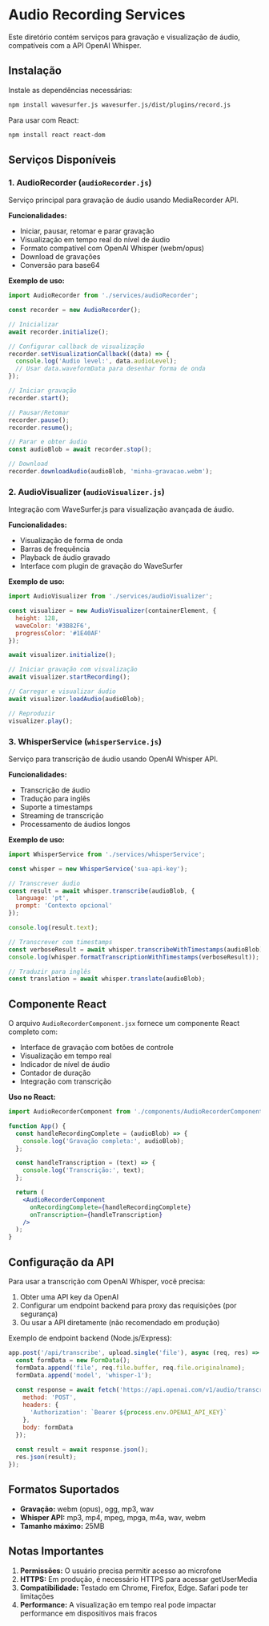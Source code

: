 # Audio Recording Services

Este diretório contém serviços para gravação e visualização de áudio, compatíveis com a API OpenAI Whisper.

## Instalação

Instale as dependências necessárias:

```bash
npm install wavesurfer.js wavesurfer.js/dist/plugins/record.js
```

Para usar com React:
```bash
npm install react react-dom
```

## Serviços Disponíveis

### 1. AudioRecorder (`audioRecorder.js`)

Serviço principal para gravação de áudio usando MediaRecorder API.

**Funcionalidades:**
- Iniciar, pausar, retomar e parar gravação
- Visualização em tempo real do nível de áudio
- Formato compatível com OpenAI Whisper (webm/opus)
- Download de gravações
- Conversão para base64

**Exemplo de uso:**
```javascript
import AudioRecorder from './services/audioRecorder';

const recorder = new AudioRecorder();

// Inicializar
await recorder.initialize();

// Configurar callback de visualização
recorder.setVisualizationCallback((data) => {
  console.log('Audio level:', data.audioLevel);
  // Usar data.waveformData para desenhar forma de onda
});

// Iniciar gravação
recorder.start();

// Pausar/Retomar
recorder.pause();
recorder.resume();

// Parar e obter áudio
const audioBlob = await recorder.stop();

// Download
recorder.downloadAudio(audioBlob, 'minha-gravacao.webm');
```

### 2. AudioVisualizer (`audioVisualizer.js`)

Integração com WaveSurfer.js para visualização avançada de áudio.

**Funcionalidades:**
- Visualização de forma de onda
- Barras de frequência
- Playback de áudio gravado
- Interface com plugin de gravação do WaveSurfer

**Exemplo de uso:**
```javascript
import AudioVisualizer from './services/audioVisualizer';

const visualizer = new AudioVisualizer(containerElement, {
  height: 128,
  waveColor: '#3B82F6',
  progressColor: '#1E40AF'
});

await visualizer.initialize();

// Iniciar gravação com visualização
await visualizer.startRecording();

// Carregar e visualizar áudio
await visualizer.loadAudio(audioBlob);

// Reproduzir
visualizer.play();
```

### 3. WhisperService (`whisperService.js`)

Serviço para transcrição de áudio usando OpenAI Whisper API.

**Funcionalidades:**
- Transcrição de áudio
- Tradução para inglês
- Suporte a timestamps
- Streaming de transcrição
- Processamento de áudios longos

**Exemplo de uso:**
```javascript
import WhisperService from './services/whisperService';

const whisper = new WhisperService('sua-api-key');

// Transcrever áudio
const result = await whisper.transcribe(audioBlob, {
  language: 'pt',
  prompt: 'Contexto opcional'
});

console.log(result.text);

// Transcrever com timestamps
const verboseResult = await whisper.transcribeWithTimestamps(audioBlob);
console.log(whisper.formatTranscriptionWithTimestamps(verboseResult));

// Traduzir para inglês
const translation = await whisper.translate(audioBlob);
```

## Componente React

O arquivo `AudioRecorderComponent.jsx` fornece um componente React completo com:
- Interface de gravação com botões de controle
- Visualização em tempo real
- Indicador de nível de áudio
- Contador de duração
- Integração com transcrição

**Uso no React:**
```jsx
import AudioRecorderComponent from './components/AudioRecorderComponent';

function App() {
  const handleRecordingComplete = (audioBlob) => {
    console.log('Gravação completa:', audioBlob);
  };

  const handleTranscription = (text) => {
    console.log('Transcrição:', text);
  };

  return (
    <AudioRecorderComponent
      onRecordingComplete={handleRecordingComplete}
      onTranscription={handleTranscription}
    />
  );
}
```

## Configuração da API

Para usar a transcrição com OpenAI Whisper, você precisa:

1. Obter uma API key da OpenAI
2. Configurar um endpoint backend para proxy das requisições (por segurança)
3. Ou usar a API diretamente (não recomendado em produção)

Exemplo de endpoint backend (Node.js/Express):
```javascript
app.post('/api/transcribe', upload.single('file'), async (req, res) => {
  const formData = new FormData();
  formData.append('file', req.file.buffer, req.file.originalname);
  formData.append('model', 'whisper-1');
  
  const response = await fetch('https://api.openai.com/v1/audio/transcriptions', {
    method: 'POST',
    headers: {
      'Authorization': `Bearer ${process.env.OPENAI_API_KEY}`
    },
    body: formData
  });
  
  const result = await response.json();
  res.json(result);
});
```

## Formatos Suportados

- **Gravação:** webm (opus), ogg, mp3, wav
- **Whisper API:** mp3, mp4, mpeg, mpga, m4a, wav, webm
- **Tamanho máximo:** 25MB

## Notas Importantes

1. **Permissões:** O usuário precisa permitir acesso ao microfone
2. **HTTPS:** Em produção, é necessário HTTPS para acessar getUserMedia
3. **Compatibilidade:** Testado em Chrome, Firefox, Edge. Safari pode ter limitações
4. **Performance:** A visualização em tempo real pode impactar performance em dispositivos mais fracos